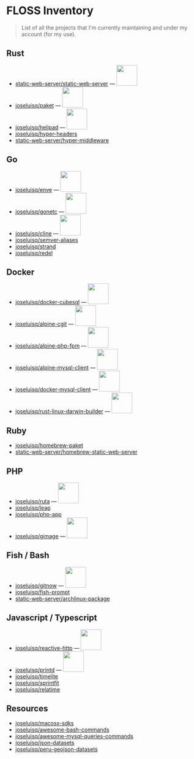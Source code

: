 # FLOSS Inventory

> List of all the projects that I'm currently maintaining and under my account (for my use).

## Rust

- <a href="https://github.com/static-web-server/static-web-server">static-web-server/static-web-server</a> — <a href="https://github.com/static-web-server/static-web-server/actions/workflows/devel.yml" title="GitHub Workflow Status"><img src="https://github.com/static-web-server/static-web-server/actions/workflows/devel.yml/badge.svg?branch=master" width="54" /></a>
- <a href="https://github.com/joseluisq/paket">joseluisq/paket</a> — <a href="https://github.com/joseluisq/paket/actions/workflows/devel.yml" title="GitHub Workflow Status"><img src="https://github.com/joseluisq/paket/actions/workflows/devel.yml/badge.svg?branch=master" width="54" /></a>
- <a href="https://github.com/joseluisq/helipad">joseluisq/helipad</a> — <a href="https://github.com/joseluisq/helipad/actions/workflows/devel.yml" title="GitHub Workflow Status"><img src="https://github.com/joseluisq/helipad/actions/workflows/devel.yml/badge.svg?branch=master" width="54" /></a>
- <a href="https://github.com/joseluisq/hyper-headers">joseluisq/hyper-headers</a>
- <a href="https://github.com/static-web-server/hyper-middleware">static-web-server/hyper-middleware</a>

## Go

- <a href="https://github.com/joseluisq/enve">joseluisq/enve</a> — <a href="https://github.com/joseluisq/enve/actions/workflows/devel.yml" title="GitHub Workflow Status"><img src="https://github.com/joseluisq/enve/actions/workflows/devel.yml/badge.svg?branch=master" width="54" /></a>
- <a href="https://github.com/joseluisq/gonetc">joseluisq/gonetc</a> — <a href="https://github.com/joseluisq/gonetc/actions/workflows/devel.yml" title="GitHub Workflow Status"><img src="https://github.com/joseluisq/gonetc/actions/workflows/devel.yml/badge.svg?branch=master" width="54" /></a>
- <a href="https://github.com/joseluisq/cline">joseluisq/cline</a> — <a href="https://github.com/joseluisq/cline/actions/workflows/devel.yml" title="GitHub Workflow Status"><img src="https://github.com/joseluisq/cline/actions/workflows/devel.yml/badge.svg?branch=master" width="54" /></a>
- <a href="https://github.com/joseluisq/semver-aliases">joseluisq/semver-aliases</a>
- <a href="https://github.com/joseluisq/strand">joseluisq/strand</a>
- <a href="https://github.com/joseluisq/redel">joseluisq/redel</a>

## Docker

- <a href="https://github.com/joseluisq/docker-cubesql">joseluisq/docker-cubesql</a> — <a href="https://github.com/joseluisq/docker-cubesql/actions/workflows/devel.yml" title="GitHub Workflow Status"><img src="https://github.com/joseluisq/docker-cubesql/actions/workflows/devel.yml/badge.svg?branch=master" width="54" /></a>
- <a href="https://github.com/joseluisq/alpine-cgit">joseluisq/alpine-cgit</a> — <a href="https://github.com/joseluisq/alpine-cgit/actions/workflows/devel.yml" title="GitHub Workflow Status"><img src="https://github.com/joseluisq/alpine-cgit/actions/workflows/devel.yml/badge.svg?branch=master" width="54" /></a>
- <a href="https://github.com/joseluisq/alpine-php-fpm">joseluisq/alpine-php-fpm</a> — <a href="https://github.com/joseluisq/alpine-php-fpm/actions/workflows/devel-8.2.yml" title="GitHub Workflow Status"><img src="https://github.com/joseluisq/alpine-php-fpm/actions/workflows/devel-8.2.yml/badge.svg?branch=master" width="54" /></a>
- <a href="https://github.com/joseluisq/alpine-mysql-client">joseluisq/alpine-mysql-client</a> — <a href="https://github.com/joseluisq/alpine-mysql-client/actions/workflows/devel.yml" title="GitHub Workflow Status"><img src="https://github.com/joseluisq/alpine-mysql-client/actions/workflows/devel.yml/badge.svg?branch=master" width="54" /></a>
- <a href="https://github.com/joseluisq/docker-mysql-client">joseluisq/docker-mysql-client</a> — <a href="https://github.com/joseluisq/docker-mysql-client/actions/workflows/devel.yml" title="GitHub Workflow Status"><img src="https://github.com/joseluisq/docker-mysql-client/actions/workflows/devel.yml/badge.svg?branch=master" width="54" /></a>
- <a href="https://github.com/joseluisq/rust-linux-darwin-builder">joseluisq/rust-linux-darwin-builder</a> — <a href="https://cirrus-ci.com/github/joseluisq/rust-linux-darwin-builder" title="Cirrus CI Status"><img src="https://api.cirrus-ci.com/github/joseluisq/rust-linux-darwin-builder.svg" width="54" /></a>

## Ruby

- <a href="https://github.com/joseluisq/homebrew-paket">joseluisq/homebrew-paket</a>
- <a href="https://github.com/static-web-server/homebrew-static-web-server">static-web-server/homebrew-static-web-server</a>

## PHP

- <a href="https://github.com/joseluisq/ruta">joseluisq/ruta</a> — <a href="https://github.com/joseluisq/ruta/actions/workflows/tests.yml" title="GitHub Workflow Status"><img src="https://github.com/joseluisq/ruta/actions/workflows/tests.yml/badge.svg?branch=master" width="54" /></a>
- <a href="https://github.com/joseluisq/leap">joseluisq/leap</a>
- <a href="https://github.com/joseluisq/php-app">joseluisq/php-app</a>
- <a href="https://github.com/joseluisq/gimage">joseluisq/gimage</a> — <a href="https://github.com/joseluisq/gimage/actions/workflows/devel.yml" title="GitHub Workflow Status"><img src="https://github.com/joseluisq/gimage/actions/workflows/devel.yml/badge.svg?branch=master" width="54" /></a>

## Fish / Bash

- <a href="https://github.com/joseluisq/gitnow">joseluisq/gitnow</a> — <a href="https://github.com/joseluisq/gitnow/actions/workflows/ci.yml" title="GitHub Workflow Status"><img src="https://github.com/joseluisq/gitnow/actions/workflows/ci.yml/badge.svg?branch=master" width="54" /></a>
- <a href="https://github.com/joseluisq/fish-prompt">joseluisq/fish-prompt</a>
- <a href="https://github.com/static-web-server/archlinux-package">static-web-server/archlinux-package</a>

## Javascript / Typescript

- <a href="https://github.com/joseluisq/reactive-http">joseluisq/reactive-http</a> — <a href="https://github.com/joseluisq/reactive-http/actions/workflows/devel.yml" title="GitHub Workflow Status"><img src="https://github.com/joseluisq/reactive-http/actions/workflows/devel.yml/badge.svg?branch=master" width="54" /></a>
- <a href="https://github.com/joseluisq/printd">joseluisq/printd</a> — <a href="https://github.com/joseluisq/printd/actions/workflows/ci.yml" title="GitHub Workflow Status"><img src="https://github.com/joseluisq/printd/actions/workflows/ci.yml/badge.svg?branch=master" width="54" /></a>
- <a href="https://github.com/joseluisq/timelite">joseluisq/timelite</a>
- <a href="https://github.com/joseluisq/sprintfit">joseluisq/sprintfit</a>
- <a href="https://github.com/joseluisq/relatime">joseluisq/relatime</a>

## Resources

- <a href="https://github.com/joseluisq/macosx-sdks">joseluisq/macosx-sdks</a>
- <a href="https://github.com/joseluisq/awesome-bash-commands">joseluisq/awesome-bash-commands</a>
- <a href="https://github.com/joseluisq/awesome-mysql-queries-commands">joseluisq/awesome-mysql-queries-commands</a>
- <a href="https://github.com/joseluisq/json-datasets">joseluisq/json-datasets</a>
- <a href="https://github.com/joseluisq/peru-geojson-datasets">joseluisq/peru-geojson-datasets</a>


